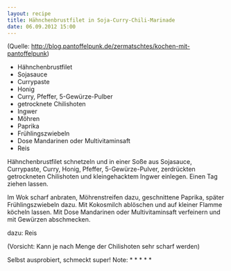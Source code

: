 ```yaml
---
layout: recipe
title: Hähnchenbrustfilet in Soja-Curry-Chili-Marinade
date: 06.09.2012 15:00
---
```


(Quelle: http://blog.pantoffelpunk.de/zermatschtes/kochen-mit-pantoffelpunk)

* Hähnchenbrustfilet
* Sojasauce
* Currypaste
* Honig
* Curry, Pfeffer, 5-Gewürze-Pulber
* getrocknete Chilishoten
* Ingwer
* Möhren
* Paprika
* Frühlingszwiebeln
* Dose Mandarinen oder Multivitaminsaft
* Reis

Hähnchenbrustfilet schnetzeln und in einer Soße aus Sojasauce, Currypaste,
Curry, Honig, Pfeffer, 5-Gewürze-Pulver, zerdrückten getrockneten Chilishoten
und kleingehacktem Ingwer einlegen.
Einen Tag ziehen lassen.

Im Wok scharf anbraten, Möhrenstreifen dazu, geschnittene Paprika,
 später Frühlingszwiebeln dazu.
Mit Kokosmilch ablöschen und auf kleiner Flamme köcheln lassen.
Mit Dose Mandarinen oder Multivitaminsaft verfeinern und mit Gewürzen
abschmecken.

dazu: Reis

(Vorsicht: Kann je nach Menge der Chilishoten sehr scharf werden)

Selbst ausprobiert, schmeckt super!
Note: * * * * *
